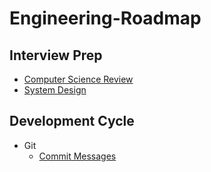 # Engineering-Roadmap

## Interview Prep

* [Computer Science Review](https://github.com/unboagable/engineering-roadmap/blob/master/Computer%20Science%20Review/Notes/Computer%20Science%20Review.md)
* [System Design](https://github.com/checkcheckzz/system-design-interview)

## Development Cycle

* Git
  * [Commit Messages](https://chris.beams.io/posts/git-commit/)
